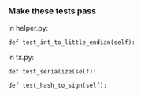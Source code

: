 ### Make these tests pass

in helper.py:

    def test_int_to_little_endian(self):

in tx.py:

    def test_serialize(self):
    
    def test_hash_to_sign(self):
    
